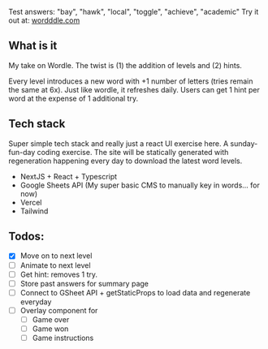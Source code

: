 Test answers: "bay", "hawk", "local", "toggle", "achieve", "academic"
Try it out at: [wordddle.com](https://www.wordddle.com)

## What is it

My take on Wordle. The twist is (1) the addition of levels and (2) hints.

Every level introduces a new word with +1 number of letters (tries remain the same at 6x). Just like wordle, it refreshes daily. Users can get 1 hint per word at the expense of 1 additional try.

## Tech stack

Super simple tech stack and really just a react UI exercise here. A sunday-fun-day coding exercise. The site will be statically generated with regeneration happening every day to download the latest word levels.

- NextJS + React + Typescript
- Google Sheets API (My super basic CMS to manually key in words... for now)
- Vercel
- Tailwind

## Todos:

- [x] Move on to next level
- [ ] Animate to next level
- [ ] Get hint: removes 1 try.
- [ ] Store past answers for summary page
- [ ] Connect to GSheet API + getStaticProps to load data and regenerate everyday
- [ ] Overlay component for
  - [ ] Game over
  - [ ] Game won
  - [ ] Game instructions
